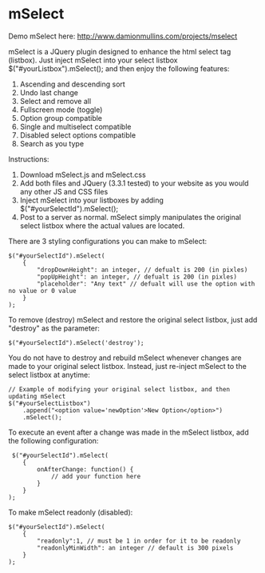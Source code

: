 # mSelect

Demo mSelect here: http://www.damionmullins.com/projects/mselect

mSelect is a JQuery plugin designed to enhance the html select tag (listbox). Just inject mSelect into your select listbox $("#yourListbox").mSelect(); and then enjoy the following features:

1. Ascending and descending sort 
2. Undo last change 
3. Select and remove all 
4. Fullscreen mode (toggle) 
5. Option group compatible 
6. Single and multiselect compatible 
7. Disabled select options compatible 
8. Search as you type

Instructions:

1. Download mSelect.js and mSelect.css
2. Add both files and JQuery (3.3.1 tested) to your website as you would any other JS and CSS files
3. Inject mSelect into your listboxes by adding $("#yourSelectId").mSelect();
4. Post to a server as normal. mSelect simply manipulates the original select listbox where the actual values are located.

There are 3 styling configurations you can make to mSelect:
```
$("#yourSelectId").mSelect(
    {
        "dropDownHeight": an integer, // defualt is 200 (in pixles)
        "popUpHeight": an integer, // defualt is 200 (in pixles)
        "placeholder": "Any text" // defualt will use the option with no value or 0 value
    }
);
```
To remove (destroy) mSelect and restore the original select listbox, just add "destroy" as the parameter:
```
$("#yourSelectId").mSelect('destroy');
```
You do not have to destroy and rebuild mSelect whenever changes are made to your original select listbox. Instead, just re-inject mSelect to the select listbox at anytime:
```
// Example of modifying your original select listbox, and then updating mSelect
$("#yourSelectListbox")
    .append("<option value='newOption'>New Option</option>")
    .mSelect();
```
To execute an event after a change was made in the mSelect listbox, add the following configuration:
```
 $("#yourSelectId").mSelect(
    {
        onAfterChange: function() {
            // add your function here
        }
    }
);
```
To make mSelect readonly (disabled):
```
$("#yourSelectId").mSelect(
    {
        "readonly":1, // must be 1 in order for it to be readonly
        "readonlyMinWidth": an integer // default is 300 pixels
    }
);
```

